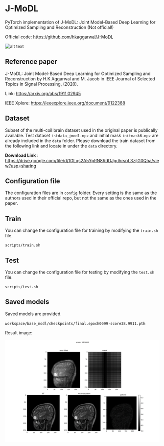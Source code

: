 # J-MoDL

PyTorch implementation of  J-MoDL: Joint Model-Based Deep Learning for Optimized Sampling and Reconstruction (Not official!)

Official code: https://github.com/hkaggarwal/J-MoDL

![alt text](https://github.com/hkaggarwal/J-MoDL/blob/master/j-modl_architecture.jpg)

## Reference paper

J-MoDL: Joint Model-Based Deep Learning for Optimized Sampling and Reconstruction by H.K Aggarwal and M. Jacob in IEEE Journal of Selected Topics in Signal Processing, (2020).

Link: https://arxiv.org/abs/1911.02945

IEEE Xplore: https://ieeexplore.ieee.org/document/9122388

## Dataset

Subset of the multi-coil brain dataset used in the original paper is publically available. Test dataset `tstdata_jmodl.npz` and initial mask `initmask6.npz` are already included in the `data` folder. Please download the train dataset from the following link and locate in under the `data` directory.

**Download Link** : https://drive.google.com/file/d/1GLqs2A5YpRN8RdDJgdhrspL3zjlG0Qha/view?usp=sharing

## Configuration file

The configuration files are in `config` folder. Every setting is the same as the authors used in their official repo, but not the same as the ones used in the paper.

## Train

You can change the configuration file for training by modifying the `train.sh` file.

```
scripts/train.sh
```

## Test

You can change the configuration file for testing by modifying the `test.sh` file.

```
scripts/test.sh
```

## Saved models

Saved models are provided.

`workspace/base_modl/checkpoints/final.epoch0099-score38.9911.pth` 

Result image:

![alt text](https://github.com/bo-10000/J-MoDL_PyTorch/blob/master/result.png)
